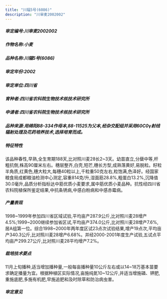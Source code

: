 ```yaml
---
title: "川辐5号(6086)"
description: "川审麦2002002"
---
```

##### 审定编号:川审麦2002002

##### 作物名称:小麦

##### 品种名称:川辐5号(6086)

##### 审定年份:2002

##### 审定单位:四川省

##### 育种者:四川省农科院生物技术核技术研究所

##### 申请者:四川省农科院生物技术核技术研究所

##### 品种来源:用绵阳88-334作母本,88-11525为父本,经杂交配组并采用60C0γ射线辐射处理及花药培养技术,选择培育而成。

##### 特征特性
该品种春性,早熟,全生育期188天,比对照川麦28长2~3天。幼苗直立,分蘖中等,杆粗抗倒,株高90厘米左右。穗层整齐,白壳,短芒,穗长方型,成熟落黄好,易脱粒。籽粒半角质,红黄色,穗大粒大,每穗40粒以上,千粒重50克左右,粒饱满,色泽好。经国家粮食局成都粮油检测中心测定,容重814克/升,湿面筋28.8%,粗蛋白13.2%,沉降值30.0毫升,品质分析指标达中筋优质小麦要求,属中筋优质小麦品种。抗性经四川省农科院植保所鉴定结果,中抗条锈病,中感白粉病和中感赤霉病。

##### 产量表现
1998~1999年参加四川省区域试验,平均亩产287.9公斤,比对照川麦28增产4.5%;1999~2000继续参加省区试,平均亩产374.0公斤,比对照川麦28增产7.6%,居A组第一位。综合1998~2000年两年度区试23点次试验结果,增产19点次,平均亩产340.3公斤,比对照川麦28增产6.68%。并经2000-2001年度生产试验,五试点平均亩产299.27公斤,比对照川麦28平均增产7.2%。

##### 栽培技术要点
11月上旬播种,适当增加播种量,一般每亩播种量10公斤左右或以14~18万基本苗要求确定播量为宜。根据种植区实际情况,亩施纯氮10~12公斤,并适当增施磷、钾肥,重施底肥,多施有机肥,早施追肥和及时除草和防治病虫害。

##### 审定意见

